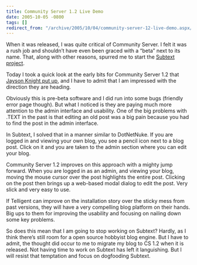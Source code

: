 ```yaml
---
title: Community Server 1.2 Live Demo
date: 2005-10-05 -0800
tags: []
redirect_from: "/archive/2005/10/04/community-server-12-live-demo.aspx/"
---
```


When it was released, I was quite critical of Community Server. I felt
it was a rush job and shouldn’t have even been graced with a “beta” next
to its name. That, along with other reasons, spurred me to start the
[Subtext project](http://subtextproject.com/).

Today I took a quick look at the early bits for Community Server 1.2
that [Jayson Knight put
up](http://jaysonknight.com/blog/archive/2005/10/05/2207.aspx), and I
have to admit that I am impressed with the direction they are heading.

Obviously this is pre-beta software and I did run into some bugs
(friendly error page though). But what I noticed is they are paying much
more attention to the admin interface and usability. One of the big
problems with .TEXT in the past is that editing an old post was a big
pain because you had to find the post in the admin interface.

In Subtext, I solved that in a manner similar to DotNetNuke. If you are
logged in and viewing your own blog, you see a pencil icon next to a
blog post. Click on it and you are taken to the admin section where you
can edit your blog.

Community Server 1.2 improves on this approach with a mighty jump
forward. When you are logged in as an admin, and viewing your blog,
moving the mouse cursor over the post highlights the entire post.
Clicking on the post then brings up a web-based modal dialog to edit the
post. Very slick and very easy to use.

If Telligent can improve on the installation story over the sticky mess
from past versions, they will have a very compelling blog platform on
their hands. Big ups to them for improving the usability and focusing on
nailing down some key problems.

So does this mean that I am going to stop working on Subtext? Hardly, as
I think there’s still room for a open source hobbyist blog engine. But I
have to admit, the thought did occur to me to migrate my blog to CS 1.2
when it is released. Not having time to work on Subtext has left it
languishing. But I will resist that temptation and focus on dogfooding
Subtext.

